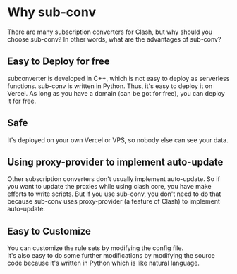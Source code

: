 # Why sub-conv

There are many subscription converters for Clash, but why should you choose sub-conv? In other words, what are the advantages of sub-conv?  

## Easy to Deploy for free
subconverter is developed in C++, which is not easy to deploy as serverless functions. sub-conv is written in Python. Thus, it's easy to deploy it on Vercel. As long as you have a domain (can be got for free), you can deploy it for free.  

## Safe
It's deployed on your own Vercel or VPS, so nobody else can see your data.  

## Using proxy-provider to implement auto-update
Other subscription converters don't usually implement auto-update. So if you want to update the proxies while using clash core, you have make efforts to write scripts. But if you use sub-conv, you don't need to do that because sub-conv uses proxy-provider (a feature of Clash) to implement auto-update.  

## Easy to Customize
You can customize the rule sets by modifying the config file.  
It's also easy to do some further modifications by modifying the source code because it's written in Python which is like natural language.  
